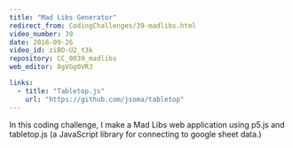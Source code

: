 ```yaml
---
title: "Mad Libs Generator"
redirect_from: CodingChallenges/39-madlibs.html
video_number: 39
date: 2016-09-26
video_id: ziBO-U2_t3k
repository: CC_0039_madlibs
web_editor: 8gVGg0VR3

links:
  - title: "Tabletop.js"
    url: "https://github.com/jsoma/tabletop"
---
```


In this coding challenge, I make a Mad Libs web application using p5.js and tabletop.js (a JavaScript library for connecting to google sheet data.)
